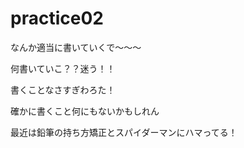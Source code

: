 # practice02

なんか適当に書いていくで〜〜〜


何書いていこ？？迷う！！

書くことなさすぎわろた！

確かに書くこと何にもないかもしれん

最近は鉛筆の持ち方矯正とスパイダーマンにハマってる！

